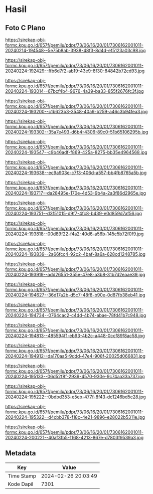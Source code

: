 # Hasil

## Foto C Plano

https://sirekap-obj-formc.kpu.go.id/657f/pemilu/pdpr/73/06/16/20/01/7306162001011-20240214-194548--5e75b8ab-3938-48f3-8d4d-ef5123a03c98.jpg

https://sirekap-obj-formc.kpu.go.id/657f/pemilu/pdpr/73/06/16/20/01/7306162001011-20240224-192429--ffb6d7f2-ab19-43e9-8f30-84842b72cd93.jpg

https://sirekap-obj-formc.kpu.go.id/657f/pemilu/pdpr/73/06/16/20/01/7306162001011-20240224-193014--67bcf4b4-9676-4a39-ba33-855f2676fc3f.jpg

https://sirekap-obj-formc.kpu.go.id/657f/pemilu/pdpr/73/06/16/20/01/7306162001011-20240224-193200--c1b623b3-3548-40a9-b259-a46c3b94fea3.jpg

https://sirekap-obj-formc.kpu.go.id/657f/pemilu/pdpr/73/06/16/20/01/7306162001011-20240224-193302--35a7e493-d6b4-4306-89c0-51b65106295b.jpg

https://sirekap-obj-formc.kpu.go.id/657f/pemilu/pdpr/73/06/16/20/01/7306162001011-20240224-193547--c9b46adf-f869-425a-8275-bb35e4964568.jpg

https://sirekap-obj-formc.kpu.go.id/657f/pemilu/pdpr/73/06/16/20/01/7306162001011-20240224-193638--ec9a903e-c7f3-406d-a557-bb4fb8765a5b.jpg

https://sirekap-obj-formc.kpu.go.id/657f/pemilu/pdpr/73/06/16/20/01/7306162001011-20240224-193717--da28495e-170e-4d53-9b4a-2a3f86d2965e.jpg

https://sirekap-obj-formc.kpu.go.id/657f/pemilu/pdpr/73/06/16/20/01/7306162001011-20240224-193751--d3f51015-d9f7-4fc8-b439-e0d859d7af56.jpg

https://sirekap-obj-formc.kpu.go.id/657f/pemilu/pdpr/73/06/16/20/01/7306162001011-20240224-193818--00d89f22-f4a2-40d6-a56b-145c5b72f0f9.jpg

https://sirekap-obj-formc.kpu.go.id/657f/pemilu/pdpr/73/06/16/20/01/7306162001011-20240224-193839--2a66fcc4-92c2-4baf-8a6a-628cd1248785.jpg

https://sirekap-obj-formc.kpu.go.id/657f/pemilu/pdpr/73/06/16/20/01/7306162001011-20240224-193919--add26551-355e-47e8-a3b8-31b7d2eaae39.jpg

https://sirekap-obj-formc.kpu.go.id/657f/pemilu/pdpr/73/06/16/20/01/7306162001011-20240224-194627--36d17a2b-d5c7-48f8-b90e-0d87fb38eb41.jpg

https://sirekap-obj-formc.kpu.go.id/657f/pemilu/pdpr/73/06/16/20/01/7306162001011-20240224-194734--0764cac2-c4dd-4b74-abae-78fd41b7c948.jpg

https://sirekap-obj-formc.kpu.go.id/657f/pemilu/pdpr/73/06/16/20/01/7306162001011-20240224-194813--485594f1-eb93-4b2c-a448-0ccf89f8ac58.jpg

https://sirekap-obj-formc.kpu.go.id/657f/pemilu/pdpr/73/06/16/20/01/7306162001011-20240224-194912--da170aa5-9ddd-47e4-908f-20025d066831.jpg

https://sirekap-obj-formc.kpu.go.id/657f/pemilu/pdpr/73/06/16/20/01/7306162001011-20240224-195133--06d52f8f-2939-4570-930e-9c74aa33a737.jpg

https://sirekap-obj-formc.kpu.go.id/657f/pemilu/pdpr/73/06/16/20/01/7306162001011-20240224-195222--0bdbd353-e5eb-477f-8f43-dc1246bd5c28.jpg

https://sirekap-obj-formc.kpu.go.id/657f/pemilu/pdpr/73/06/16/20/01/7306162001011-20240224-195322--d4cbb378-f18c-4e21-9896-e28022b5311e.jpg

https://sirekap-obj-formc.kpu.go.id/657f/pemilu/pdpr/73/06/16/20/01/7306162001011-20240224-200221--40af3fb5-1168-4213-867e-d7803f9539a3.jpg


## Metadata

| Key        | Value               |
| ---------- | ------------------- |
| Time Stamp | 2024-02-26 20:03:49 |
| Kode Dapil | 7301                |



